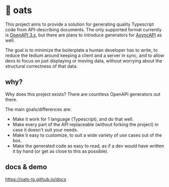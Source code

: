 # 🌱 oats

This project aims to provide a solution for generating quality Typescript code from API-describing documents. The only supported format currently is [OpenAPI 3.x](https://www.openapis.org), but there are plans to introduce generators for [AsyncAPI](https://www.asyncapi.com/) as well.

The goal is to minimize the boilerplate a human developer has to write, to reduce the tedium around keeping a client and a server in sync, and to allow devs to focus on just displaying or moving data, without worrying about the structural correctness of that data.

## why?

Why does this project exists? There are countless OpenAPI generators out there.

The main goals/differences are:

- Make it work for 1 language (Typescript), and do that well.
- Make every part of the API replaceable (without forking the project) in case it doesn't suit your needs.
- Make it easy to customize, to suit a wide variety of use cases out of the box.
- Make the generated code as easy to read, as if a dev would have written it by hand (or get as close to this as possible).

## docs & demo

https://oats-ts.github.io/docs
